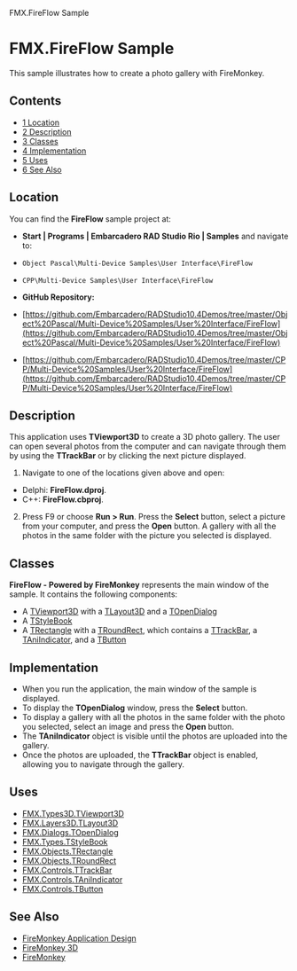 FMX.FireFlow Sample[]()
# FMX.FireFlow Sample 


This sample illustrates how to create a photo gallery with FireMonkey.
## Contents



* [1 Location](#Location)
* [2 Description](#Description)
* [3 Classes](#Classes)
* [4 Implementation](#Implementation)
* [5 Uses](#Uses)
* [6 See Also](#See_Also)


## Location 

You can find the **FireFlow** sample project at:
* **Start | Programs | Embarcadero RAD Studio Rio | Samples** and navigate to:

* `Object Pascal\Multi-Device Samples\User Interface\FireFlow`
* `CPP\Multi-Device Samples\User Interface\FireFlow`

* **GitHub Repository:**

* [https://github.com/Embarcadero/RADStudio10.4Demos/tree/master/Object%20Pascal/Multi-Device%20Samples/User%20Interface/FireFlow](https://github.com/Embarcadero/RADStudio10.4Demos/tree/master/Object%20Pascal/Multi-Device%20Samples/User%20Interface/FireFlow)
* [https://github.com/Embarcadero/RADStudio10.4Demos/tree/master/CPP/Multi-Device%20Samples/User%20Interface/FireFlow](https://github.com/Embarcadero/RADStudio10.4Demos/tree/master/CPP/Multi-Device%20Samples/User%20Interface/FireFlow)

## Description 

This application uses **TViewport3D** to create a 3D photo gallery. The user can open several photos from the computer and can navigate through them by using the **TTrackBar** or by clicking the next picture displayed.
1.  Navigate to one of the locations given above and open:

*  Delphi: **FireFlow.dproj**.
*  C++: **FireFlow.cbproj**.

2.  Press F9 or choose **Run > Run**. Press the **Select** button, select a picture from your computer, and press the **Open** button. A gallery with all the photos in the same folder with the picture you selected is displayed.

## Classes 

**FireFlow - Powered by FireMonkey** represents the main window of the sample. It contains the following components:
*  A [TViewport3D](http://docwiki.embarcadero.com/Libraries/en/FMX.Viewport3D.TViewport3D) with a [TLayout3D](http://docwiki.embarcadero.com/Libraries/en/FMX.Layers3D.TLayout3D) and a [TOpenDialog](http://docwiki.embarcadero.com/Libraries/en/FMX.Dialogs.TOpenDialog)
*  A [TStyleBook](http://docwiki.embarcadero.com/Libraries/en/FMX.Controls.TStyleBook)
*  A [TRectangle](http://docwiki.embarcadero.com/Libraries/en/FMX.Objects.TRectangle) with a [TRoundRect](http://docwiki.embarcadero.com/Libraries/en/FMX.Objects.TRoundRect), which contains a [TTrackBar](http://docwiki.embarcadero.com/Libraries/en/FMX.StdCtrls.TTrackBar), a [TAniIndicator](http://docwiki.embarcadero.com/Libraries/en/FMX.StdCtrls.TAniIndicator), and a [TButton](http://docwiki.embarcadero.com/Libraries/en/FMX.StdCtrls.TButton)

## Implementation 


*  When you run the application, the main window of the sample is displayed.
*  To display the **TOpenDialog** window, press the **Select** button.
*  To display a gallery with all the photos in the same folder with the photo you selected, select an image and press the **Open** button.
*  The **TAniIndicator** object is visible until the photos are uploaded into the gallery.
*  Once the photos are uploaded, the **TTrackBar** object is enabled, allowing you to navigate through the gallery.

## Uses 


* [FMX.Types3D.TViewport3D](http://docwiki.embarcadero.com/Libraries/en/FMX.Viewport3D.TViewport3D)
* [FMX.Layers3D.TLayout3D](http://docwiki.embarcadero.com/Libraries/en/FMX.Layers3D.TLayout3D)
* [FMX.Dialogs.TOpenDialog](http://docwiki.embarcadero.com/Libraries/en/FMX.Dialogs.TOpenDialog)
* [FMX.Types.TStyleBook](http://docwiki.embarcadero.com/Libraries/en/FMX.Controls.TStyleBook)
* [FMX.Objects.TRectangle](http://docwiki.embarcadero.com/Libraries/en/FMX.Objects.TRectangle)
* [FMX.Objects.TRoundRect](http://docwiki.embarcadero.com/Libraries/en/FMX.Objects.TRoundRect)
* [FMX.Controls.TTrackBar](http://docwiki.embarcadero.com/Libraries/en/FMX.StdCtrls.TTrackBar)
* [FMX.Controls.TAniIndicator](http://docwiki.embarcadero.com/Libraries/en/FMX.StdCtrls.TAniIndicator)
* [FMX.Controls.TButton](http://docwiki.embarcadero.com/Libraries/en/FMX.StdCtrls.TButton)

## See Also 


* [FireMonkey Application Design](http://docwiki.embarcadero.com/RADStudio/en/FireMonkey_Application_Design)
* [FireMonkey 3D](http://docwiki.embarcadero.com/RADStudio/en/FireMonkey_3D)
* [FireMonkey](http://docwiki.embarcadero.com/RADStudio/en/FireMonkey)





